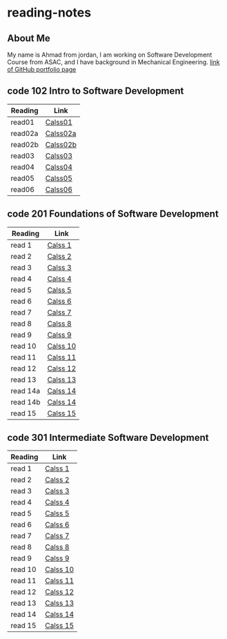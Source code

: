 # reading-notes
## About Me
My name is Ahmad from jordan, I am working on Software Development Course from ASAC, and I have background in Mechanical Engineering.
[link of GitHub portfolio page](https://github.com/AhmadSailik) 

## code 102 Intro to Software Development

Reading  | Link
---------|-------------------
read01   | [Calss01](COURSE102\read01.md)
read02a  | [Calss02a](COURSE102\read02a.md)
read02b  | [Calss02b](COURSE102\read02b.md)
read03   | [Calss03](COURSE102\read03.md)
read04   | [Calss04](COURSE102\read04.md)
read05   | [Calss05](COURSE102\read05.md)
read06   | [Calss06](COURSE102\read06.md)

## code 201 Foundations of Software Development

Reading  | Link
---------|-------------------
read 1   | [Calss 1](COURSE201\read1.md)
read 2   | [Calss 2](COURSE201\read2.md)
read 3   | [Calss 3](COURSE201\read3.md)
read 4   | [Calss 4](COURSE201\read4.md)
read 5   | [Calss 5](COURSE201\read5.md)
read 6   | [Calss 6](COURSE201\read6.md)
read 7   | [Calss 7](COURSE201\read7.md)
read 8   | [Calss 8](COURSE201\read8.md)
read 9   | [Calss 9](COURSE201\read9.md)
read 10  | [Calss 10](COURSE201\read10.md)
read 11  | [Calss 11](COURSE201\read11.md)
read 12  | [Calss 12](COURSE201\read12.md)
read 13  | [Calss 13](COURSE201\read13.md)
read 14a  | [Calss 14](COURSE201\read14a.md)
read 14b  | [Calss 14](COURSE201\read14b.md)
read 15  | [Calss 15](COURSE201\read15.md)

## code 301 Intermediate Software Development

Reading  | Link
---------|-------------------
read 1   | [Calss 1](COURSE301\read1.md)
read 2   | [Calss 2](COURSE301\read2.md)
read 3   | [Calss 3](COURSE301\read3.md)
read 4   | [Calss 4](COURSE301\read4.md)
read 5   | [Calss 5](COURSE301\read5.md)
read 6   | [Calss 6](COURSE301\read6.md)
read 7   | [Calss 7](COURSE301\read7.md)
read 8   | [Calss 8](COURSE301\read8.md)
read 9   | [Calss 9](COURSE301\read9.md)
read 10  | [Calss 10](COURSE301\read10.md)
read 11  | [Calss 11](COURSE301\read11.md)
read 12  | [Calss 12](COURSE301\read12.md)
read 13  | [Calss 13](COURSE301\read13.md)
read 14  | [Calss 14](COURSE301\read14.md)
read 15  | [Calss 15](COURSE301\read15.md)